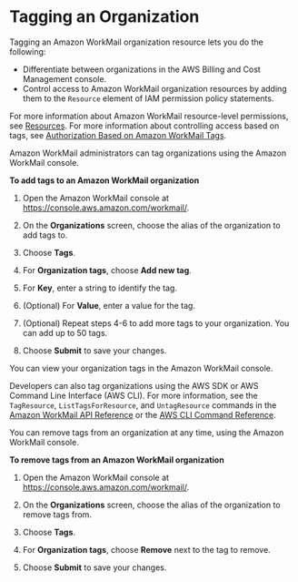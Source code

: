 # Tagging an Organization<a name="org-tag"></a>

Tagging an Amazon WorkMail organization resource lets you do the following:
+ Differentiate between organizations in the AWS Billing and Cost Management console\.
+ Control access to Amazon WorkMail organization resources by adding them to the `Resource` element of IAM permission policy statements\.

For more information about Amazon WorkMail resource\-level permissions, see [Resources](security_iam_service-with-iam.md#security_iam_service-with-iam-id-based-policies-resources)\. For more information about controlling access based on tags, see [Authorization Based on Amazon WorkMail Tags](security_iam_service-with-iam.md#security_iam_service-with-iam-tags)\.

Amazon WorkMail administrators can tag organizations using the Amazon WorkMail console\.

**To add tags to an Amazon WorkMail organization**

1. Open the Amazon WorkMail console at [https://console\.aws\.amazon\.com/workmail/](https://console.aws.amazon.com/workmail/)\.

1. On the **Organizations** screen, choose the alias of the organization to add tags to\.

1. Choose **Tags**\.

1. For **Organization tags**, choose **Add new tag**\.

1. For **Key**, enter a string to identify the tag\.

1. \(Optional\) For **Value**, enter a value for the tag\.

1. \(Optional\) Repeat steps 4\-6 to add more tags to your organization\. You can add up to 50 tags\.

1. Choose **Submit** to save your changes\.

You can view your organization tags in the Amazon WorkMail console\.

Developers can also tag organizations using the AWS SDK or AWS Command Line Interface \(AWS CLI\)\. For more information, see the `TagResource`, `ListTagsForResource`, and `UntagResource` commands in the [Amazon WorkMail API Reference](https://docs.aws.amazon.com/workmail/latest/APIReference/Welcome.html) or the [AWS CLI Command Reference](https://docs.aws.amazon.com/cli/latest/reference/workmail/index.html)\.

You can remove tags from an organization at any time, using the Amazon WorkMail console\.

**To remove tags from an Amazon WorkMail organization**

1. Open the Amazon WorkMail console at [https://console\.aws\.amazon\.com/workmail/](https://console.aws.amazon.com/workmail/)\.

1. On the **Organizations** screen, choose the alias of the organization to remove tags from\.

1. Choose **Tags**\.

1. For **Organization tags**, choose **Remove** next to the tag to remove\.

1. Choose **Submit** to save your changes\.